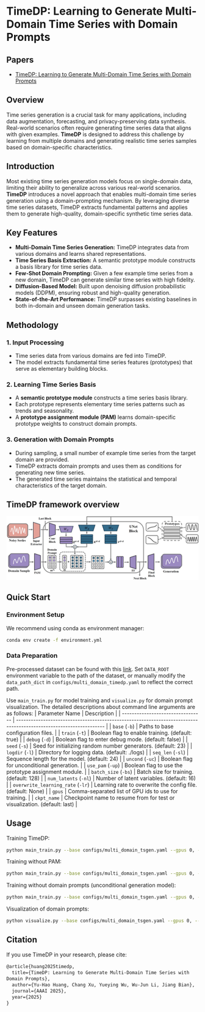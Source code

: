 # TimeDP: Learning to Generate Multi-Domain Time Series with Domain Prompts

## Papers
- [TimeDP: Learning to Generate Multi-Domain Time Series with Domain Prompts](https://arxiv.org/pdf/2501.05403)

## Overview
Time series generation is a crucial task for many applications, including data augmentation, forecasting, and privacy-preserving data synthesis. Real-world scenarios often require generating time series data that aligns with given examples. **TimeDP** is designed to address this challenge by learning from multiple domains and generating realistic time series samples based on domain-specific characteristics.

## Introduction
Most existing time series generation models focus on single-domain data, limiting their ability to generalize across various real-world scenarios. **TimeDP** introduces a novel approach that enables multi-domain time series generation using a domain-prompting mechanism. By leveraging diverse time series datasets, TimeDP extracts fundamental patterns and applies them to generate high-quality, domain-specific synthetic time series data.

## Key Features
- **Multi-Domain Time Series Generation:** TimeDP integrates data from various domains and learns shared representations.
- **Time Series Basis Extraction:** A semantic prototype module constructs a basis library for time series data.
- **Few-Shot Domain Prompting:** Given a few example time series from a new domain, TimeDP can generate similar time series with high fidelity.
- **Diffusion-Based Model:** Built upon denoising diffusion probabilistic models (DDPM), ensuring robust and high-quality generation.
- **State-of-the-Art Performance:** TimeDP surpasses existing baselines in both in-domain and unseen domain generation tasks.

## Methodology
### 1. Input Processing
- Time series data from various domains are fed into TimeDP.
- The model extracts fundamental time series features (prototypes) that serve as elementary building blocks.

### 2. Learning Time Series Basis
- A **semantic prototype module** constructs a time series basis library.
- Each prototype represents elementary time series patterns such as trends and seasonality.
- A **prototype assignment module (PAM)** learns domain-specific prototype weights to construct domain prompts.

### 3. Generation with Domain Prompts
- During sampling, a small number of example time series from the target domain are provided.
- TimeDP extracts domain prompts and uses them as conditions for generating new time series.
- The generated time series maintains the statistical and temporal characteristics of the target domain.

## TimeDP framework overview
![TimeDP framework overview.](./figure/TimeDP_Overview.jpg)


## Quick Start

### Environment Setup

We recommend using conda as environment manager:
```bash
conda env create -f environment.yml
```

### Data Preparation
Pre-processed dataset can be found with this [link](https://huggingface.co/datasets/YukhoW/TimeDP-Data/blob/main/TimeDP-Data.zip). Set `DATA_ROOT` environment variable to the path of the dataset, or manually modify the `data_path_dict` in `configs/multi_domain_timedp.yaml` to reflect the correct path.

Use `main_train.py` for model training and `visualize.py` for domain prompt visualization. The detailed descriptions about command line arguments are as follows:
| Parameter Name                    | Description                                                                                                        |
| --------------------------------- | ------------------------------------------------------------------------------------------------------------------ |
| `base` (`-b`)                     | Paths to base configuration files.                                                                                 |
| `train` (`-t`)                    | Boolean flag to enable training. (default: true)                                                                   |
| `debug` (`-d`)                    | Boolean flag to enter debug mode. (default: false)                                                                 |
| `seed` (`-s`)                     | Seed for initializing random number generators. (default: 23)                                                      |
| `logdir` (`-l`)                   | Directory for logging data. (default: ./logs)                                                                      |
| `seq_len` (`-sl`)                 | Sequence length for the model. (default: 24)                                                                       |
| `uncond` (`-uc`)                  | Boolean flag for unconditional generation.                                                                         |
| `use_pam` (`-up`)                 | Boolean flag to use the prototype assignment module.                                                               |
| `batch_size` (`-bs`)              | Batch size for training. (default: 128)                                                                            |
| `num_latents` (`-nl`)             | Number of latent variables. (default: 16)                                                                          |
| `overwrite_learning_rate` (`-lr`) | Learning rate to overwrite the config file. (default: None)                                                        |
| `gpus`                            | Comma-separated list of GPU ids to use for training.                                                               |
| `ckpt_name`                       | Checkpoint name to resume from for test or visualization. (default: last)                                          |


## Usage
Training TimeDP:
```bash
python main_train.py --base configs/multi_domain_tsgen.yaml --gpus 0, --logdir ./logs/ -sl 168 -up -nl 16 --batch_size 128 -lr 0.0001 -s 0
```

Training without PAM:
```bash
python main_train.py --base configs/multi_domain_tsgen.yaml --gpus 0, --logdir ./logs/ -sl 168 --batch_size 128 -lr 0.0001 -s 0
```

Training without domain prompts (unconditional generation model):
```bash
python main_train.py --base configs/multi_domain_tsgen.yaml --gpus 0, --logdir ./logs/ -sl 168 --batch_size 128 -lr 0.0001 -s 0 --uncond
```

Visualization of domain prompts:
```bash
python visualize.py --base configs/multi_domain_tsgen.yaml --gpus 0, --logdir ./logs/ -sl 168 --batch_size 128 -lr 0.0001 -s 0 --uncond
```


## Citation
If you use TimeDP in your research, please cite:
```
@article{huang2025timedp,
  title={TimeDP: Learning to Generate Multi-Domain Time Series with Domain Prompts},
  author={Yu-Hao Huang, Chang Xu, Yueying Wu, Wu-Jun Li, Jiang Bian},
  journal={AAAI 2025},
  year={2025}
}
```


